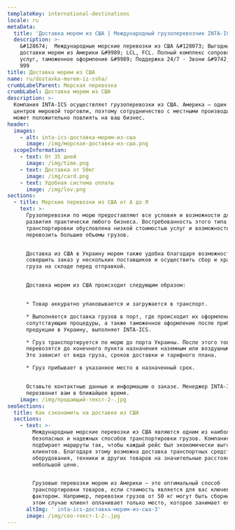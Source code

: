 ```yaml
---
templateKey: international-destinations
locale: ru
metaData:
  title: 'Доставка морем из США | Международный грузоперевозчик INTA-ICS '
  description: >-
    &#128674;  Международные морские перевозки из США &#128073; Выгодные тарифы
    доставки морем из Америки &#9989; LCL, FCL. Полный комплекс сопроводительных
    услуг, таможенное оформление &#9989; Поддержка 24/7 - Звони &#9742; 068 5555
    999
title: Доставка морем из США
name: ru/dostavka-morem-iz-ssha/
crumbLabelParent: Морская перевозка
crumbLabel: Доставка морем из США
description: >-
  Компания INTA-ICS осуществляет грузоперевозки из США. Америка — один из
  центров мировой торговли, поэтому сотрудничество с местными производителями
  может положительно повлиять на ваш бизнес.
header:
  images:
    - alt: inta-ics-доставка-морем-из-сша
      image: /img/морская-доставка-из-сша.png
  scopeInformation:
    - text: От 35 дней
      image: /img/time.png
    - text: Доставка от 50кг
      image: /img/card.png
    - text: Удобная система оплаты
      image: /img/lov.png
sections:
  - title: Морские перевозки из США от А до Я
    text: >-
      Грузоперевозки по морю предоставляют все условия и возможности для
      развития практически любого бизнеса. Востребованность этого типа
      транспортировки обусловлена низкой стоимостью услуг и возможностью
      перевозить большие объемы грузов.


      Доставка из США в Украину морем также удобна благодаря возможности
      совершить заказ у нескольких поставщиков и осуществить сбор и хранение
      груза на складе перед отправкой.


      Доставка морем из США происходит следующим образом:


      * Товар аккуратно упаковывается и загружается в транспорт.

      * Выполняется доставка грузов в порт, где происходит их оформление. Все
      сопутствующие процедуры, а также таможенное оформление после прибытия
      продукции в Украину, выполняет INTA-ICS.

      * Груз транспортируется по морю до порта Украины. После этого товары
      перевозятся до конечного пункта назначения наземным или воздушным путем.
      Это зависит от вида груза, сроков доставки и тарифного плана.

      * Груз прибывает в указанное место в назначенный срок.


      Оставьте контактные данные и информацию о заказе. Менеджер INTA-ICS
      перезвонит вам в ближайшее время.
    image: /img/продающий-текст-2-.jpg
seoSections:
  title: Как сэкономить на доставке из США
  sections:
    - text: >-
        Международные морские перевозки из США являются одним из наиболее
        безопасных и надежных способов транспортировки грузов. Компания INTA-ICS
        подбирает маршруты так, чтобы каждый рейс был экономически выгодным для
        клиентов. Благодаря этому возможна доставка транспортных средств,
        оборудования, техники и других товаров на значительные расстояния и по
        небольшой цене.


        Грузовые перевозки морем из Америки — это оптимальный способ
        транспортировки товаров, если стоимость является для вас ключевым
        фактором. Например, перевозки грузов от 50 кг могут быть сборными. В
        этом случае клиент оплачивает только место, которое занимает его товар.
      altImg: ' inta-ics-доставка-морем-из-сша-3'
      image: /img/сео-текст-1-2-.jpg
---
```

